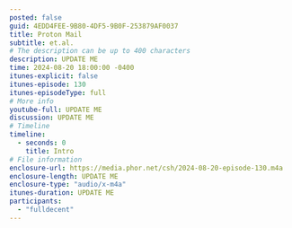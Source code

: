 ```yaml
---
posted: false
guid: 4EDD4FEE-9B80-4DF5-9B0F-253879AF0037
title: Proton Mail
subtitle: et.al.
# The description can be up to 400 characters
description: UPDATE ME
time: 2024-08-20 18:00:00 -0400
itunes-explicit: false
itunes-episode: 130
itunes-episodeType: full
# More info
youtube-full: UPDATE ME
discussion: UPDATE ME
# Timeline
timeline:
  - seconds: 0
    title: Intro
# File information
enclosure-url: https://media.phor.net/csh/2024-08-20-episode-130.m4a
enclosure-length: UPDATE ME
enclosure-type: "audio/x-m4a"
itunes-duration: UPDATE ME
participants:
  - "fulldecent"
---
```


<!--end of quick notes-->
